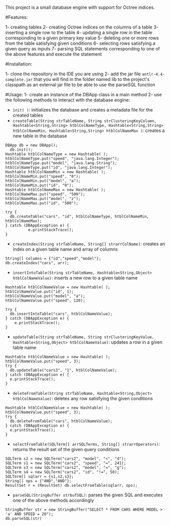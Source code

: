 This project is a small database engine with support for Octree indices.

#Features:

1- creating tables
2- creating Octree indices on the columns of a table
3- inserting a single row to the table
4- updating a single row in the table corresponding to a given primary key value
5- deleting one or more rows from the table satisfying given conditions
6- selecting rows satisfying a given query as inputs
7- parsing SQL statements corresponding to one of the above features and execute the statement

#Installation:

1- clone the repository in the IDE you are using
2- add the jar file `antlr-4.4-complete.jar` that you will find in the folder named lib to the project's classpath as an external jar file to be able to use the parseSQL function

#Usage:
1- create an instance of the DBApp class in a main method
2- use the following methods to interact with the database engine:
  - `init( )`: initializes the database and creates a metadata file for the created tables
  - `createTable(String strTableName, String strClusteringKeyColumn, Hashtable<String,String> htblColNameType, Hashtable<String,String> htblColNameMin, Hashtable<String,String> htblColNameMax )`: creates a new table in the database
  ```
  DBApp db = new DBApp();
	db.init();
  Hashtable htblColNameType = new Hashtable( ); 
  htblColNameType.put("speed", "java.lang.Integer"); 
  htblColNameType.put("model", "java.lang.String"); 
  htblColNameType.put("id", "java.lang.Integer");
  Hashtable htblColNameMin = new Hashtable( ); 
  htblColNameMin.put("speed", "0"); 
  htblColNameMin.put("model", "a"); 
  htblColNameMin.put("id", "0");
  Hashtable htblColNameMax = new Hashtable( ); 
  htblColNameMax.put("speed", "500"); 
  htblColNameMax.put("model", "z"); 
  htblColNameMax.put("id", "500"); 
  
  try {
    db.createTable("cars", "id", htblColNameType, htblColNameMin, htblColNameMax);
  } catch (DBAppException e) {
			e.printStackTrace();
  }
  ```
  - `createIndex(String strTableName, String[] strarrColName)`: creates an index on a given table name and array of columns
  ```
  String[] columns = {"id","speed","model"};
  db.createIndex("cars", arr);
  ```
  - `insertIntoTable(String strTableName, Hashtable<String,Object> htblColNameValue)`: inserts a new row to a given table name
  ```
  Hashtable htblColNameValue = new Hashtable( ); 
  htblColNameValue.put("id", 1);
  htblColNameValue.put("model", "a");
  htblColNameValue.put("speed", 120);
			
  try {
    db.insertIntoTable("cars", htblColNameValue);
  } catch (DBAppException e) {
      e.printStackTrace();
  }
  ```
  - `updateTable(String strTableName, String strClusteringKeyValue, Hashtable<String,Object> htblColNameValue)`: updates a row in a given table name
  ```
  Hashtable htblColNameValue = new Hashtable( ); 
  htblColNameValue.put("speed", 3);
  try {
    db.updateTable("cars3", "1", htblColNameValue);
  } catch (DBAppException e) {
    e.printStackTrace();
  }
  ```
  - `deleteFromTable(String strTableName, Hashtable<String,Object> htblColNameValue)`: deletes any row satisfying the given conditions
  ```
  Hashtable htblColNameValue = new Hashtable( ); 
  htblColNameValue.put("speed", 3);
  try {
    db.deleteFromTable("cars", htblColNameValue);
  } catch (DBAppException e) {
    e.printStackTrace();
  }
  ```
  - `selectFromTable(SQLTerm[] arrSQLTerms, String[] strarrOperators)`: returns the result set of the given query conditions
  ```
  SQLTerm s2 = new SQLTerm("cars2", "model", "<", "d");
  SQLTerm s1 = new SQLTerm("cars2", "speed", "=", 241);
  SQLTerm s3 = new SQLTerm("cars2", "model", "=", "g");
  SQLTerm s4 = new SQLTerm("cars2", "id", "!=", 50);
  SQLTerm[] sqlarr = {s1,s2,s3};
  String[] ops = {"AND","AND"};
  ResultSet r = (ResultSet) db.selectFromTable(sqlarr, ops);
  ```
  - `parseSQL(StringBuffer strbufSQL)`: parses the given SQL and executes one of the above methods accordingly
  ```
  StringBuffer str = new StringBuffer("SELECT * FROM CARS WHERE MODEL > 'a' AND SPEED = 20");
  db.parseSQL(str)
  ```
